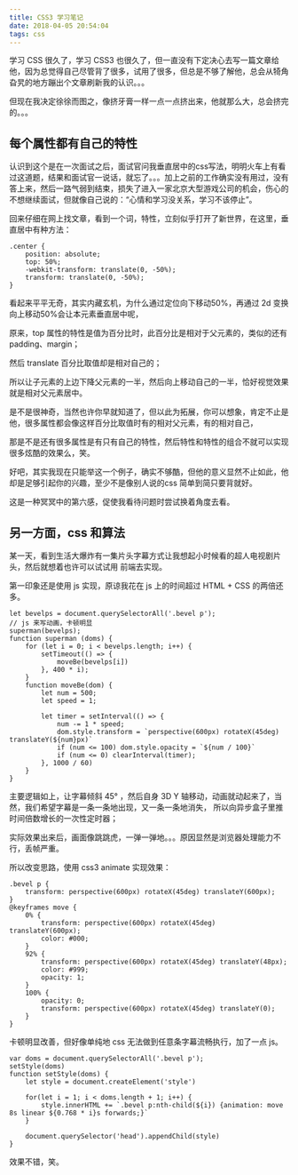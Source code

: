 ```yaml
---
title: CSS3 学习笔记
date: 2018-04-05 20:54:04
tags: css
---
```


学习 CSS 很久了，学习 CSS3 也很久了，但一直没有下定决心去写一篇文章给他，因为总觉得自己尽管背了很多，试用了很多，但总是不够了解他，总会从犄角旮旯的地方蹦出个文章刷新我的认识。。。

但现在我决定徐徐而图之，像挤牙膏一样一点一点挤出来，他就那么大，总会挤完的。。。

<!-- more -->

## 每个属性都有自己的特性

认识到这个是在一次面试之后，面试官问我垂直居中的css写法，明明火车上有看过这道题，结果和面试官一说话，就忘了。。。加上之前的工作确实没有用过，没有答上来，然后一路气弱到结束，损失了进入一家北京大型游戏公司的机会，伤心的不想继续面试，但就像自己说的：“心情和学习没关系，学习不该停止”。

回来仔细在网上找文章，看到一个词，特性，立刻似乎打开了新世界，在这里，垂直居中有种方法：

```
.center {
    position: absolute;
    top: 50%;
    -webkit-transform: translate(0, -50%);
    transform: translate(0, -50%);
}
```

看起来平平无奇，其实内藏玄机，为什么通过定位向下移动50%，再通过 2d 变换向上移动50%会让本元素垂直居中呢，

原来，top 属性的特性是值为百分比时，此百分比是相对于父元素的，类似的还有 padding、margin；

然后 translate 百分比取值却是相对自己的；

所以让子元素的上边下降父元素的一半，然后向上移动自己的一半，恰好视觉效果就是相对父元素居中。

是不是很神奇，当然也许你早就知道了，但以此为拓展，你可以想象，肯定不止是他，很多属性都会像这样百分比取值时有的相对父元素，有的相对自己，

那是不是还有很多属性是有只有自己的特性，然后特性和特性的组合不就可以实现很多炫酷的效果么，笑。

好吧，其实我现在只能举这一个例子，确实不够酷，但他的意义显然不止如此，他却是足够引起你的兴趣，至少不是像别人说的css 简单到简只要背就好。

这是一种冥冥中的第六感，促使我看待问题时尝试换着角度去看。

## 另一方面，css 和算法

某一天，看到生活大爆炸有一集片头字幕方式让我想起小时候看的超人电视剧片头，然后就想着也许可以试试用 前端去实现。

第一印象还是使用 js 实现，原谅我花在 js 上的时间超过 HTML + CSS 的两倍还多。

```
let bevelps = document.querySelectorAll('.bevel p');
// js 来写动画，卡顿明显
superman(bevelps);
function superman (doms) {
    for (let i = 0; i < bevelps.length; i++) {
        setTimeout(() => {
            moveBe(bevelps[i])
        }, 400 * i);
    }
    function moveBe(dom) {
        let num = 500;
        let speed = 1;

        let timer = setInterval(() => {
            num -= 1 * speed;
            dom.style.transform = `perspective(600px) rotateX(45deg) translateY(${num}px)`
            if (num <= 100) dom.style.opacity = `${num / 100}`
            if (num <= 0) clearInterval(timer);
        }, 1000 / 60)
    }
}
```

主要逻辑如上，让字幕倾斜 45° ，然后自身 3D Y 轴移动，动画就动起来了，当然，我们希望字幕是一条一条地出现，又一条一条地消失， 所以向异步盒子里推时间倍数增长的一次性定时器；

实际效果出来后，画面像跳跳虎，一弹一弹地。。。原因显然是浏览器处理能力不行，丢帧严重。

所以改变思路，使用 css3 animate 实现效果：

```
.bevel p {
    transform: perspective(600px) rotateX(45deg) translateY(600px);
}
@keyframes move {
    0% {
        transform: perspective(600px) rotateX(45deg) translateY(600px);
        color: #000;
    }
    92% {
        transform: perspective(600px) rotateX(45deg) translateY(48px);
        color: #999;
        opacity: 1;
    }
    100% {
        opacity: 0;
        transform: perspective(600px) rotateX(45deg) translateY(0);
    }
}
```  

卡顿明显改善，但好像单纯地 css 无法做到任意条字幕流畅执行，加了一点 js。

```
var doms = document.querySelectorAll('.bevel p');
setStyle(doms)
function setStyle(doms) {
    let style = document.createElement('style')

    for(let i = 1; i < doms.length + 1; i++) {
        style.innerHTML += `.bevel p:nth-child(${i}) {animation: move 8s linear ${0.768 * i}s forwards;}`
    }

    document.querySelector('head').appendChild(style)
}
```

效果不错，笑。
